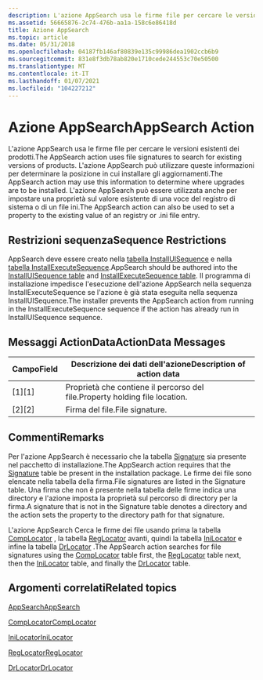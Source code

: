 ```yaml
---
description: L'azione AppSearch usa le firme file per cercare le versioni esistenti dei prodotti.
ms.assetid: 56665876-2c74-476b-aa1a-158c6e86418d
title: Azione AppSearch
ms.topic: article
ms.date: 05/31/2018
ms.openlocfilehash: 04187fb146af80839e135c99986dea1902ccb6b9
ms.sourcegitcommit: 831e8f3db78ab820e1710cede244553c70e50500
ms.translationtype: MT
ms.contentlocale: it-IT
ms.lasthandoff: 01/07/2021
ms.locfileid: "104227212"
---
```

# <a name="appsearch-action"></a><span data-ttu-id="6d188-103">Azione AppSearch</span><span class="sxs-lookup"><span data-stu-id="6d188-103">AppSearch Action</span></span>

<span data-ttu-id="6d188-104">L'azione AppSearch usa le firme file per cercare le versioni esistenti dei prodotti.</span><span class="sxs-lookup"><span data-stu-id="6d188-104">The AppSearch action uses file signatures to search for existing versions of products.</span></span> <span data-ttu-id="6d188-105">L'azione AppSearch può utilizzare queste informazioni per determinare la posizione in cui installare gli aggiornamenti.</span><span class="sxs-lookup"><span data-stu-id="6d188-105">The AppSearch action may use this information to determine where upgrades are to be installed.</span></span> <span data-ttu-id="6d188-106">L'azione AppSearch può essere utilizzata anche per impostare una proprietà sul valore esistente di una voce del registro di sistema o di un file ini.</span><span class="sxs-lookup"><span data-stu-id="6d188-106">The AppSearch action can also be used to set a property to the existing value of an registry or .ini file entry.</span></span>

## <a name="sequence-restrictions"></a><span data-ttu-id="6d188-107">Restrizioni sequenza</span><span class="sxs-lookup"><span data-stu-id="6d188-107">Sequence Restrictions</span></span>

<span data-ttu-id="6d188-108">AppSearch deve essere creato nella [tabella InstallUISequence](installuisequence-table.md) e nella [tabella InstallExecuteSequence](installexecutesequence-table.md).</span><span class="sxs-lookup"><span data-stu-id="6d188-108">AppSearch should be authored into the [InstallUISequence table](installuisequence-table.md) and [InstallExecuteSequence table](installexecutesequence-table.md).</span></span> <span data-ttu-id="6d188-109">Il programma di installazione impedisce l'esecuzione dell'azione AppSearch nella sequenza InstallExecuteSequence se l'azione è già stata eseguita nella sequenza InstallUISequence.</span><span class="sxs-lookup"><span data-stu-id="6d188-109">The installer prevents the AppSearch action from running in the InstallExecuteSequence sequence if the action has already run in InstallUISequence sequence.</span></span>

## <a name="actiondata-messages"></a><span data-ttu-id="6d188-110">Messaggi ActionData</span><span class="sxs-lookup"><span data-stu-id="6d188-110">ActionData Messages</span></span>



| <span data-ttu-id="6d188-111">Campo</span><span class="sxs-lookup"><span data-stu-id="6d188-111">Field</span></span> | <span data-ttu-id="6d188-112">Descrizione dei dati dell'azione</span><span class="sxs-lookup"><span data-stu-id="6d188-112">Description of action data</span></span>      |
|-------|---------------------------------|
| <span data-ttu-id="6d188-113">\[1\]</span><span class="sxs-lookup"><span data-stu-id="6d188-113">\[1\]</span></span> | <span data-ttu-id="6d188-114">Proprietà che contiene il percorso del file.</span><span class="sxs-lookup"><span data-stu-id="6d188-114">Property holding file location.</span></span> |
| <span data-ttu-id="6d188-115">\[2\]</span><span class="sxs-lookup"><span data-stu-id="6d188-115">\[2\]</span></span> | <span data-ttu-id="6d188-116">Firma del file.</span><span class="sxs-lookup"><span data-stu-id="6d188-116">File signature.</span></span>                 |



 

## <a name="remarks"></a><span data-ttu-id="6d188-117">Commenti</span><span class="sxs-lookup"><span data-stu-id="6d188-117">Remarks</span></span>

<span data-ttu-id="6d188-118">Per l'azione AppSearch è necessario che la tabella [Signature](signature-table.md) sia presente nel pacchetto di installazione.</span><span class="sxs-lookup"><span data-stu-id="6d188-118">The AppSearch action requires that the [Signature](signature-table.md) table be present in the installation package.</span></span> <span data-ttu-id="6d188-119">Le firme dei file sono elencate nella tabella della firma.</span><span class="sxs-lookup"><span data-stu-id="6d188-119">File signatures are listed in the Signature table.</span></span> <span data-ttu-id="6d188-120">Una firma che non è presente nella tabella delle firme indica una directory e l'azione imposta la proprietà sul percorso di directory per la firma.</span><span class="sxs-lookup"><span data-stu-id="6d188-120">A signature that is not in the Signature table denotes a directory and the action sets the property to the directory path for that signature.</span></span>

<span data-ttu-id="6d188-121">L'azione AppSearch Cerca le firme dei file usando prima la tabella [CompLocator](complocator-table.md) , la tabella [RegLocator](reglocator-table.md) avanti, quindi la tabella [IniLocator](inilocator-table.md) e infine la tabella [DrLocator](drlocator-table.md) .</span><span class="sxs-lookup"><span data-stu-id="6d188-121">The AppSearch action searches for file signatures using the [CompLocator](complocator-table.md) table first, the [RegLocator](reglocator-table.md) table next, then the [IniLocator](inilocator-table.md) table, and finally the [DrLocator](drlocator-table.md) table.</span></span>

## <a name="related-topics"></a><span data-ttu-id="6d188-122">Argomenti correlati</span><span class="sxs-lookup"><span data-stu-id="6d188-122">Related topics</span></span>

<dl> <dt>

[<span data-ttu-id="6d188-123">AppSearch</span><span class="sxs-lookup"><span data-stu-id="6d188-123">AppSearch</span></span>](appsearch-table.md)
</dt> <dt>

[<span data-ttu-id="6d188-124">CompLocator</span><span class="sxs-lookup"><span data-stu-id="6d188-124">CompLocator</span></span>](complocator-table.md)
</dt> <dt>

[<span data-ttu-id="6d188-125">IniLocator</span><span class="sxs-lookup"><span data-stu-id="6d188-125">IniLocator</span></span>](inilocator-table.md)
</dt> <dt>

[<span data-ttu-id="6d188-126">RegLocator</span><span class="sxs-lookup"><span data-stu-id="6d188-126">RegLocator</span></span>](reglocator-table.md)
</dt> <dt>

[<span data-ttu-id="6d188-127">DrLocator</span><span class="sxs-lookup"><span data-stu-id="6d188-127">DrLocator</span></span>](drlocator-table.md)
</dt> </dl>

 

 



